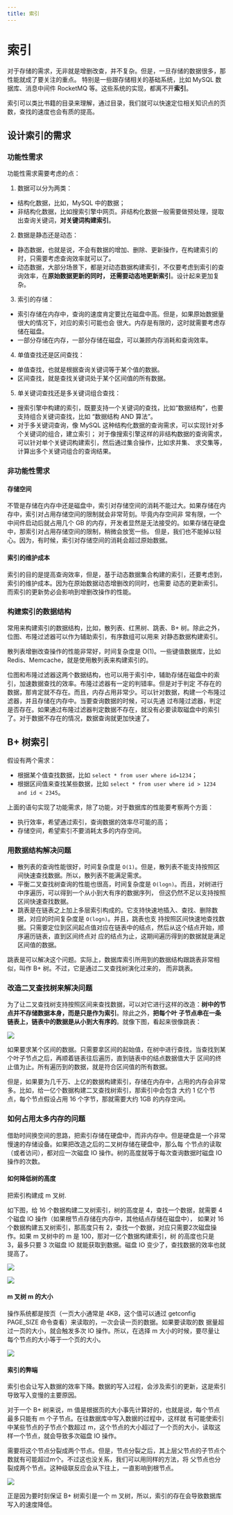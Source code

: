 ```yaml
---
title: 索引
---
```


# 索引

对于存储的需求，无非就是增删改查，并不复杂。但是，一旦存储的数据很多，那性能就成了要关注的重点。
特别是一些跟存储相关的基础系统，比如 MySQL 数据库、消息中间件 RocketMQ 等。这些系统的实现，都离不开**索引**。

索引可以类比书籍的目录来理解，通过目录，我们就可以快速定位相关知识点的页数，查找的速度也会有质的提高。

## 设计索引的需求
### 功能性需求
功能性需求需要考虑的点：
1. 数据可以分为两类：
  - 结构化数据，比如，MySQL 中的数据；
  - 非结构化数据，比如搜索引擎中网页。非结构化数据一般需要做预处理，提取出查询关键词，**对关键词构建索引**。
2. 数据是静态还是动态：
  - 静态数据，也就是说，不会有数据的增加、删除、更新操作，在构建索引的时，只需要考虑查询效率就可以了。
  - 动态数据，大部分场景下，都是对动态数据构建索引，不仅要考虑到索引的查询效率，在**原始数据更新的同时，
  还需要动态地更新索引**。设计起来更加复杂。
3. 索引的存储：
  - 索引存储在内存中，查询的速度肯定要比在磁盘中高。但是，如果原始数据量很大的情况下，对应的索引可能也会
  很大。内存是有限的，这时就需要考虑存储在磁盘。
  - 一部分存储在内存，一部分存储在磁盘，可以兼顾内存消耗和查询效率。
4. 单值查找还是区间查找：
  - 单值查找，也就是根据查询关键词等于某个值的数据。
  - 区间查找，就是查找关键词处于某个区间值的所有数据。
5. 单关键词查找还是多关键词组合查找：
  - 搜索引擎中构建的索引，既要支持一个关键词的查找，比如“数据结构”，也要支持组合关键词查找，比如
  “数据结构 AND 算法”。
  - 对于多关键词查询，像 MySQL 这种结构化数据的查询需求，可以实现针对多个关键词的组合，建立索引；
  对于像搜索引擎这样的非结构数据的查询需求，可以针对单个关键词构建索引，然后通过集合操作，比如求并集、
  求交集等，计算出多个关键词组合的查询结果。

### 非功能性需求   

#### 存储空间
不管是存储在内存中还是磁盘中，索引对存储空间的消耗不能过大。如果存储在内存中，索引对占用存储空间的限制就会非常苛刻。毕竟内存空间非
常有限，一个中间件启动后就占用几个 GB 的内存，开发者显然是无法接受的。如果存储在硬盘中，那索引对占用存储空间的限制，稍微会放宽一些。
但是，我们也不能掉以轻心。因为，有时候，索引对存储空间的消耗会超过原始数据。

#### 索引的维护成本
索引的目的是提高查询效率，但是，基于动态数据集合构建的索引，还要考虑到，索引的维护成本。因为在原始数据动态增删改的同时，也需要
动态的更新索引。而索引的更新势必会影响到增删改操作的性能。

### 构建索引的数据结构
常用来构建索引的数据结构，比如，散列表、红黑树、跳表、B+ 树。除此之外，位图、布隆过滤器可以作为辅助索引，有序数组可以用来
对静态数据构建索引。

散列表增删改查操作的性能非常好，时间复杂度是 O(1)。一些键值数据库，比如 Redis、Memcache，就是使用散列表来构建索引的。

位图和布隆过滤器这两个数据结构，也可以用于索引中，辅助存储在磁盘中的索引，加速数据查找的效率。布隆过滤器有一定的判错率。但是对于判定
不存在的数据，那肯定就不存在。而且，内存占用非常少。可以针对数据，构建一个布隆过滤器，并且存储在内存中。当要查询数据的时候，可以先通
过布隆过滤器，判定是否存在。如果通过布隆过滤器判定数据不存在，就没有必要读取磁盘中的索引了。对于数据不存在的情况，数据查询就更加快速了。

## B+ 树索引

假设有两个需求：
- 根据某个值查找数据，比如 `select * from user where id=1234`；
- 根据区间值来查找某些数据，比如 `select * from user where id > 1234 and id < 2345`。

上面的语句实现了功能需求，除了功能，对于数据库的性能要考察两个方面：
- 执行效率，希望通过索引，查询数据的效率尽可能的高；
- 存储空间，希望索引不要消耗太多的内存空间。

### 用数据结构解决问题
- 散列表的查询性能很好，时间复杂度是 `O(1)`。但是，散列表不能支持按照区间快速查找数据。所以，散列表不能满足需求。
- 平衡二叉查找树查询的性能也很高，时间复杂度是 `O(logn)`。而且，对树进行中序遍历，可以得到一个从小到大有序的数据序列，
但这仍然不足以支持按照区间快速查找数据。
- 跳表是在链表之上加上多层索引构成的。它支持快速地插入、查找、删除数据，对应的时间复杂度是 `O(logn)`。并且，跳表也支
持按照区间快速地查找数据。只需要定位到区间起点值对应在链表中的结点，然后从这个结点开始，顺序遍历链表，直到区间终点对
应的结点为止，这期间遍历得到的数据就是满足区间值的数据。

跳表是可以解决这个问题。实际上，数据库索引所用到的数据结构跟跳表非常相似，叫作 B+ 树。不过，它是通过二叉查找树演化过来的，
而非跳表。

### 改造二叉查找树来解决问题
为了让二叉查找树支持按照区间来查找数据，可以对它进行这样的改造：**树中的节点并不存储数据本身，而是只是作为索引**。除此之外，**把每个叶
子节点串在一条链表上，链表中的数据是从小到大有序的**。就像下图，看起来很像跳表：

![](imgs/bplustree1.jpg)

如果要求某个区间的数据。只需要拿区间的起始值，在树中进行查找，当查找到某个叶子节点之后，再顺着链表往后遍历，直到链表中的结点数据值大于
区间的终止值为止。所有遍历到的数据，就是符合区间值的所有数据。

但是，如果要为几千万、上亿的数据构建索引，存储在内存中，占用的内存会非常多。比如，给一亿个数据构建二叉查找树索引，那索引中会包含
大约 1 亿个节点，每个节点假设占用 16 个字节，那就需要大约 1GB 的内存空间。

### 如何占用太多内存的问题
借助时间换空间的思路，把索引存储在硬盘中，而非内存中。但是硬盘是一个非常慢速的存储设备。如果把改造之后的二叉树存储在硬盘中，那么每
个节点的读取（或者访问），都对应一次磁盘 IO 操作。树的高度就等于每次查询数据时磁盘 IO 操作的次数。

#### 如何降低树的高度
把索引构建成 m 叉树.

如下图，给 16 个数据构建二叉树索引，树的高度是 4，查找一个数据，就需要 4 个磁盘 IO 操作（如果根节点存储在内存中，其他结点存储在磁盘中），
如果对 16 个数据构建五叉树索引，那高度只有 2，查找一个数据，对应只需要2次磁盘操作。如果 m 叉树中的 m 是 100，那对一亿个数据构建索引，树
的高度也只是 3，最多只要 3 次磁盘 IO 就能获取到数据。磁盘 IO 变少了，查找数据的效率也就提高了。

![](imgs/bplustree3.jpg)

![](imgs/bplustree2.jpg)

#### m 叉树 m 的大小
操作系统都是按页（一页大小通常是 4KB，这个值可以通过 getconfig PAGE_SIZE 命令查看）来读取的，一次会读一页的数据。如果要读取的数
据量超过一页的大小，就会触发多次 IO 操作。所以，在选择 m 大小的时候，要尽量让每个节点的大小等于一个页的大小。

![](imgs/bplustree4.jpg)

#### 索引的弊端
索引也会让写入数据的效率下降。数据的写入过程，会涉及索引的更新，这是索引导致写入变慢的主要原因。

对于一个 B+ 树来说，m 值是根据页的大小事先计算好的，也就是说，每个节点最多只能有 m 个子节点。在往数据库中写入数据的过程中，这样就
有可能使索引中某些节点的子节点个数超过 m，这个节点的大小超过了一个页的大小，读取这样一个节点，就会导致多次磁盘 IO 操作。

需要将这个节点分裂成两个节点。但是，节点分裂之后，其上层父节点的子节点个数就有可能超过m个。不过这也没关系，我们可以用同样的方法，将
父节点也分裂成两个节点。这种级联反应会从下往上，一直影响到根节点。

![](imgs/bplustree5.jpg)

正是因为要时刻保证 B+ 树索引是一个 m 叉树，所以，索引的存在会导致数据库写入的速度降低。